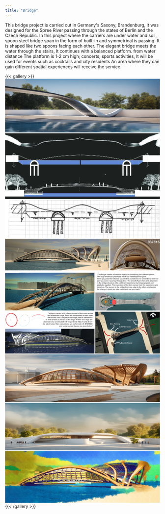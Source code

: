 ```yaml
---
title: "Bridge"
---
```


This bridge project is carried out in Germany's Saxony, Brandenburg,
It was designed for the Spree River passing through the states of Berlin and the Czech Republic.
In this project where the carriers are under water and soil, spoon
steel bridge span in the form of built-in and symmetrical
is passing. It is shaped like two spoons facing each other.
The elegant bridge meets the water through the stairs,
It continues with a balanced platform. from water distance
The platform is 1-2 cm high; concerts, sports activities,
It will be used for events such as cocktails and city residents
An area where they can gain different spatial experiences
will receive the service.

{{< gallery >}}
<img src="featured.png" class="grid-w50 md:grid-w33 xl:grid-w25" />
<img src="bridge_01.jpg" class="grid-w50 md:grid-w33 xl:grid-w25" />
<img src="bridge_02.jpg" class="grid-w50 md:grid-w33 xl:grid-w25" />
<img src="bridge_03.jpg" class="grid-w50 md:grid-w33 xl:grid-w25" />
<img src="bridge_04.png" class="grid-w50 md:grid-w33 xl:grid-w25" />
<img src="bridge_05.png" class="grid-w50 md:grid-w33 xl:grid-w25" />
<img src="bridge_06.png" class="grid-w50 md:grid-w33 xl:grid-w25" />
{{< /gallery >}}
